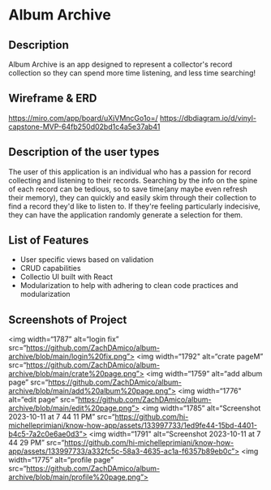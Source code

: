 # Album Archive

## Description
Album Archive is an app designed to represent a collector's record collection so they can spend more time listening, and less time searching!
## Wireframe & ERD
https://miro.com/app/board/uXjVMncGo1o=/
https://dbdiagram.io/d/vinyl-capstone-MVP-64fb250d02bd1c4a5e37ab41
## Description of the user types
The user of this application is an individual who has a passion for record collecting and listening to their records. Searching by the info on the spine of each record can be tedious, so to save time(any maybe even refresh their memory), they can quickly and easily skim through their collection to find a record they'd like to listen to. If they're feeling particularly indecisive, they can have the application randomly generate a selection for them.

## List of Features
- User specific views based on validation
- CRUD capabilities
- Collectio  UI built with React
- Modularization to help with adhering to clean code practices and modularization
## Screenshots of Project
<img width=“1787” alt=“login fix” src=“https://github.com/ZachDAmico/album-archive/blob/main/login%20fix.png”>
<img width=“1792" alt=“crate pageM” src=“https://github.com/ZachDAmico/album-archive/blob/main/crate%20page.png”>
<img width=“1759” alt=“add album page” src=“https://github.com/ZachDAmico/album-archive/blob/main/add%20album%20page.png”>
<img width=“1776" alt=“edit page” src=“https://github.com/ZachDAmico/album-archive/blob/main/edit%20page.png”>
<img width=“1785” alt=“Screenshot 2023-10-11 at 7 44 11 PM” src=“https://github.com/hi-michelleprimiani/know-how-app/assets/133997733/1ed9fe44-15bd-4401-b4c5-7a2c0e6ae0d3”>
<img width=“1791" alt=“Screenshot 2023-10-11 at 7 44 29 PM” src=“https://github.com/hi-michelleprimiani/know-how-app/assets/133997733/a332fc5c-58a3-4635-ac1a-f6357b89eb0c”>
<img width=“1775” alt=“profile page” src=“https://github.com/ZachDAmico/album-archive/blob/main/profile%20page.png”>

